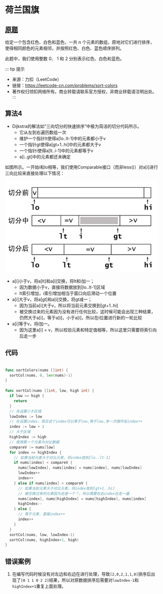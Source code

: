 # 荷兰国旗

## [原题](https://leetcode-cn.com/problems/sort-colors/)

给定一个包含红色、白色和蓝色，一共 n 个元素的数组，原地对它们进行排序，使得相同颜色的元素相邻，并按照红色、白色、蓝色顺序排列。

此题中，我们使用整数 0、 1 和 2 分别表示红色、白色和蓝色。

::: tip 提示

* 来源：力扣（LeetCode）
* 链接：<https://leetcode-cn.com/problems/sort-colors>
* 著作权归领扣网络所有。商业转载请联系官方授权，非商业转载请注明出处。
:::

## 算法4

* Dijkstra的解法如“三向切分的快速排序”中极为简洁的切分代码所示。
  + 它从左到右遍历数组一次
  + 维护一个指针lt使得a[lo..lt-1]中的元素都小于v
  + 一个指针gt使得a[gt+1..hi]中的元素都大于v
  + 一个指针i使得a[lt..i-1]中的元素都等于v
  + a[i..gt]中的元素都还未确定

如图所示。一开始i和lo相等，我们使用Comparable接口（而非less()）对a[i]进行三向比较来直接处理以下情况：

![An image](../other/image/sortColor.jpg)

* a[i]小于v，将a[lt]和a[i]交换，将lt和i加一；
  + 因为数据小于v，直接将数据放到[lo..lt-1]区域
  + lt索引增加，i索引增加相当于窗口向后滑动一个位置
* a[i]大于v，将a[gt]和a[i]交换，将gt减一；
  + 因为当前a[i]大于v，所以将当前元素交换到[gt+1..hi]
  + 被交换过来的元素因为没有进行任何比较，这时候可能会出现三种结果，仍然大于a[i]，等于a[i]，小于a[i]，所以在i位置进行新的一轮比较
* a[i]等于v，将i加一。
  + 因为这里a[i] = v，所以校验元素和特定值相等，所以这里只需要将索引向后走一步

## 代码

```Go

func sortColors(nums []int) {
  sortCol(nums, 0, len(nums)-1)
}

func sortCol(nums []int, low, high int) {
  if low >= high {
    return
  }
  // 先设置小于区域
  lowIndex := low
  // 在设置index，其实这个index可以等于low,等于low,多一次循环走index++
  index := low + 1
  // 大于区域
  highIndex := high
  // 使用第一个元素为对比数据
  compareV := nums[low]
  for index <= highIndex {
    // 如果当前元素大于对比元素，将index放到[lo..lt-1]
    if nums[index] < compareV {
      nums[lowIndex], nums[index] = nums[index], nums[lowIndex]
      lowIndex++
      index++
    } else if nums[index] > compareV {
      // 如果当前元素大于对比元素，将index放到[gt+1..hi]
      // 被交换过来的元素因为还是一个？，所以需要在此index在走一遍
      nums[index], nums[highIndex] = nums[highIndex], nums[index]
      highIndex--
    } else {
      // 等于元素，直接index++
      index++
    }
  }
  sortCol(nums, low, lowIndex-1)
  sortCol(nums, highIndex+1, high)
}

```

## 错误案例

1. 在编写代码时候没有对左边和右边在进行处理，导致`[2,0,2,1,1,0]`排序后出现了`[0 1 1 0 2 2]`结果，所以对原数据排序后需要对`lowIndex-1`和`highIndex+1`重复上面处理。
